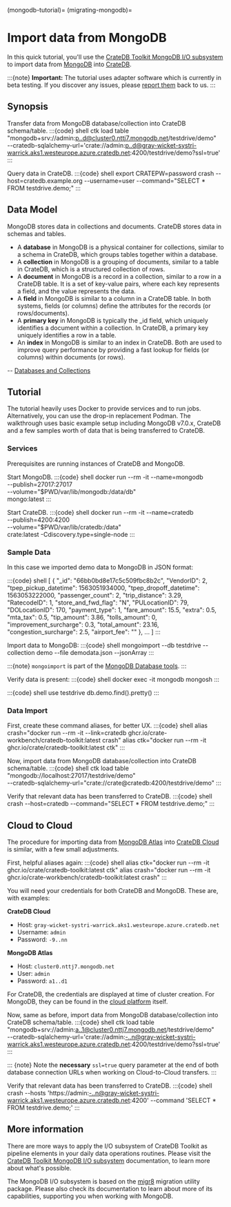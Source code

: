 (mongodb-tutorial)=
(migrating-mongodb)=
# Import data from MongoDB

In this quick tutorial, you'll use the [CrateDB Toolkit MongoDB I/O subsystem]
to import data from [MongoDB] into [CrateDB].

:::{note}
**Important:** The tutorial uses adapter software which is currently in beta testing.
If you discover any issues, please [report them] back to us.
:::

## Synopsis
Transfer data from MongoDB database/collection into CrateDB schema/table.
:::{code} shell
ctk load table \
  "mongodb+srv://admin:p..d@cluster0.nttj7.mongodb.net/testdrive/demo" \
  --cratedb-sqlalchemy-url='crate://admin:p..d@gray-wicket-systri-warrick.aks1.westeurope.azure.cratedb.net:4200/testdrive/demo?ssl=true'
:::

Query data in CrateDB.
:::{code} shell
export CRATEPW=password
crash --host=cratedb.example.org --username=user --command="SELECT * FROM testdrive.demo;"
:::

## Data Model

MongoDB stores data in collections and documents. CrateDB stores
data in schemas and tables.

- A **database** in MongoDB is a physical container for collections, similar 
  to a schema in CrateDB, which groups tables together within a database.
- A **collection** in MongoDB is a grouping of documents, similar to a table 
  in CrateDB, which is a structured collection of rows.
- A **document** in MongoDB is a record in a collection, similar to a row in 
  a CrateDB table. It is a set of key-value pairs, where each key represents
  a field, and the value represents the data.
- A **field** in MongoDB is similar to a column in a CrateDB table. In both
  systems, fields (or columns) define the attributes for the records
  (or rows/documents).
- A **primary key** in MongoDB is typically the _id field, which uniquely 
  identifies a document within a collection. In CrateDB, a primary key 
  uniquely identifies a row in a table.
- An **index** in MongoDB is similar to an index in CrateDB. Both are used to
  improve query performance by providing a fast lookup for fields (or columns)
  within documents (or rows).

-- [Databases and Collections]

## Tutorial

The tutorial heavily uses Docker to provide services and to run jobs.
Alternatively, you can use the drop-in replacement Podman.
The walkthrough uses basic example setup including MongoDB v7.0.x, CrateDB
and a few samples worth of data that is being transferred to CrateDB.

### Services

Prerequisites are running instances of CrateDB and MongoDB.

Start MongoDB.
:::{code} shell
docker run --rm -it --name=mongodb \
  --publish=27017:27017 \
  --volume="$PWD/var/lib/mongodb:/data/db" \
  mongo:latest
:::

Start CrateDB.
:::{code} shell
docker run --rm -it --name=cratedb \
  --publish=4200:4200 \
  --volume="$PWD/var/lib/cratedb:/data" \
  crate:latest -Cdiscovery.type=single-node
:::

### Sample Data

In this case we imported demo data to MongoDB in JSON format:

:::{code} shell
  [
      {
          "_id": "66bb0bd8e17c5c509fbc8b2c",
          "VendorID": 2,
          "tpep_pickup_datetime": 1563051934000,
          "tpep_dropoff_datetime": 1563053222000,
          "passenger_count": 2,
          "trip_distance": 3.29,
          "RatecodeID": 1,
          "store_and_fwd_flag": "N",
          "PULocationID": 79,
          "DOLocationID": 170,
          "payment_type": 1,
          "fare_amount": 15.5,
          "extra": 0.5,
          "mta_tax": 0.5,
          "tip_amount": 3.86,
          "tolls_amount": 0,
          "improvement_surcharge": 0.3,
          "total_amount": 23.16,
          "congestion_surcharge": 2.5,
          "airport_fee": ""
      }, ...
  ]
:::

Import data to MongoDB:
:::{code} shell
mongoimport --db testdrive --collection demo --file demodata.json --jsonArray
:::

:::{note}
`mongoimport` is part of the [MongoDB Database tools].
:::

Verify data is present:
:::{code} shell
docker exec -it mongodb mongosh
:::

:::{code} shell
use testdrive
db.demo.find().pretty()
:::

### Data Import

First, create these command aliases, for better UX.
:::{code} shell
alias crash="docker run --rm -it --link=cratedb ghcr.io/crate-workbench/cratedb-toolkit:latest crash"
alias ctk="docker run --rm -it ghcr.io/crate/cratedb-toolkit:latest  ctk"
:::

Now, import data from MongoDB database/collection into CrateDB schema/table.
:::{code} shell
ctk load table \
  "mongodb://localhost:27017/testdrive/demo" \
  --cratedb-sqlalchemy-url="crate://crate@cratedb:4200/testdrive/demo"
:::

Verify that relevant data has been transferred to CrateDB.
:::{code} shell
crash --host=cratedb --command="SELECT * FROM testdrive.demo;"
:::

## Cloud to Cloud

The procedure for importing data from [MongoDB Atlas] into [CrateDB Cloud] is
similar, with a few small adjustments.

First, helpful aliases again:
:::{code} shell
alias ctk="docker run --rm -it ghcr.io/crate/cratedb-toolkit:latest ctk"
alias crash="docker run --rm -it ghcr.io/crate-workbench/cratedb-toolkit:latest crash"
:::

You will need your credentials for both CrateDB and MongoDB. 
These are, with examples:

**CrateDB Cloud**
* Host: ```gray-wicket-systri-warrick.aks1.westeurope.azure.cratedb.net```
* Username: ```admin```
* Password: ```-9..nn```

**MongoDB Atlas**
  * Host: ```cluster0.nttj7.mongodb.net```
  * User: ```admin```
  * Password: ```a1..d1```

For CrateDB, the credentials are displayed at time of cluster creation.
For MongoDB, they can be found in the [cloud platform] itself.

Now, same as before, import data from MongoDB database/collection into 
CrateDB schema/table.
:::{code} shell
ctk load table \
  "mongodb+srv://admin:a..1@cluster0.nttj7.mongodb.net/testdrive/demo" \
  --cratedb-sqlalchemy-url='crate://admin:-..n@gray-wicket-systri-warrick.aks1.westeurope.azure.cratedb.net:4200/testdrive/demo?ssl=true'
:::

::: {note}
Note the **necessary** `ssl=true` query parameter at the end of both database connection URLs
when working on Cloud-to-Cloud transfers.
:::

Verify that relevant data has been transferred to CrateDB.
:::{code} shell
crash --hosts 'https://admin:-..n@gray-wicket-systri-warrick.aks1.westeurope.azure.cratedb.net:4200' --command 'SELECT * FROM testdrive.demo;'
:::

## More information

There are more ways to apply the I/O subsystem of CrateDB Toolkit as
pipeline elements in your daily data operations routines. Please visit the 
[CrateDB Toolkit MongoDB I/O subsystem] documentation, to learn more about what's possible.

The MongoDB I/O subsystem is based on the [migr8] migration utility package. Please also
check its documentation to learn about more of its capabilities, supporting
you when working with MongoDB.


[cloud platform]: https://cloud.mongodb.com
[CrateDB]: https://github.com/crate/crate
[CrateDB Cloud]: https://console.cratedb.cloud/
[CrateDB Toolkit MongoDB I/O subsystem]: https://cratedb-toolkit.readthedocs.io/io/mongodb/loader.html
[Databases and Collections]: https://www.mongodb.com/docs/manual/core/databases-and-collections/
[migr8]: https://cratedb-toolkit.readthedocs.io/io/mongodb/migr8.html
[MongoDB]: https://www.mongodb.com/docs/manual/tutorial/install-mongodb-community-with-docker/
[MongoDB Atlas]: https://www.mongodb.com/cloud/atlas
[MongoDB Database tools]: https://www.mongodb.com/docs/database-tools/installation/installation-linux/
[report them]: https://github.com/crate-workbench/cratedb-toolkit/issues
